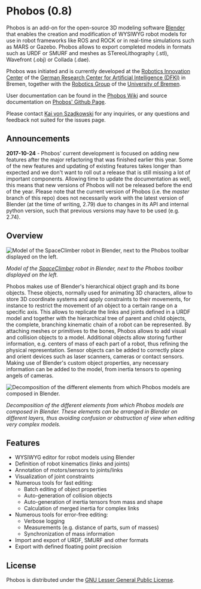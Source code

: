 Phobos (0.8)
============

Phobos is an add-on for the open-source 3D modeling software [Blender](http://www.blender.org) that enables the creation and modification of WYSIWYG robot models for use in robot frameworks like ROS and ROCK or in real-time simulations such as MARS or Gazebo. Phobos allows to export completed models in formats such as URDF or SMURF and meshes as STereoLithography (.stl), Wavefront (.obj) or Collada (.dae).

Phobos was initiated and is currently developed at the [Robotics Innovation Center](http://robotik.dfki-bremen.de/en/startpage.html) of the [German Research Center for Artificial Intelligence (DFKI)](http://www.dfki.de) in Bremen, together with the [Robotics Group](http://www.informatik.uni-bremen.de/robotik/index_en.php) of the [University of Bremen](http://www.uni-bremen.de/en.html).

User documentation can be found in the [Phobos Wiki](https://github.com/rock-simulation/phobos/wiki) and source documentation on [Phobos' Github Page](http://rock-simulation.github.io/phobos).

Please contact [Kai von Szadkowski](http://robotik.dfki-bremen.de/en/about-us/staff/kavo01.html) for any inquiries, or any questions and feedback not suited for the issues page.

## Announcements

**2017-10-24** - Phobos' current development is focused on adding new features after the major refactoring that was finished earlier this year. Some of the new features and updating of existing features takes longer than expected and we don't want to roll out a release that is still missing a lot of important components. Allowing time to update the documentation as well, this means that new versions of Phobos will not be released before the end of the year.
Please note that the current version of Phobos (i.e. the *master* branch of this repo) does not necessarily work with the latest version of Blender (at the time of writing, 2.79) due to changes in its API and internal python version, such that previous versions may have to be used (e.g. 2.74).


## Overview

![Model of the SpaceClimber robot in Blender, next to the Phobos toolbar displayed on the left.](https://github.com/rock-simulation/phobos/wiki/img/phobos_spaceclimber.png)

*Model of the [SpaceClimber](http://robotik.dfki-bremen.de/en/research/projects/spaceclimber-1.html) robot in Blender, next to the Phobos toolbar displayed on the left.*

Phobos makes use of Blender's hierarchical object graph and its bone objects. These objects, normally used for animating 3D characters, allow to store 3D coordinate systems and apply constraints to their movements, for instance to restrict the movement of an object to a certain range on a specific axis. This allows to replicate the links and joints defined in a URDF model and together with the hierarchical tree of parent and child objects, the complete, branching kinematic chain of a robot can be represented.
By attaching meshes or primitives to the bones, Phobos allows to add visual and collision objects to a model. Additional objects allow storing further information, e.g. centers of mass of each part of a robot, thus refining the physical representation. Sensor objects can be added to correctly place and orient devices such as laser scanners, cameras or contact sensors. Making use of Blender's custom object properties, any necessary information can be added to the model, from inertia tensors to opening angels of cameras.

![Decomposition of the different elements from which Phobos models are composed in Blender.](https://github.com/rock-simulation/phobos/wiki/img/phobos_elements.png)

*Decomposition of the different elements from which Phobos models are composed in Blender. These elements can be arranged in Blender on different layers, thus avoiding confusion or obstruction of view when editing very complex models.*


## Features

- WYSIWYG editor for robot models using Blender
- Definition of robot kinematics (links and joints)
- Annotation of motors/sensors to joints/links
- Visualization of joint constraints
- Numerous tools for fast editing:
  - Batch editing of object properties
  - Auto-generation of collision objects
  - Auto-generation of inertia tensors from mass and shape
  - Calculation of merged inertia for complex links
- Numerous tools for error-free editing:
  - Verbose logging
  - Measurements (e.g. distance of parts, sum of masses)
  - Synchronization of mass information
- Import and export of URDF, SMURF and other formats
- Export with defined floating point precision

## License

Phobos is distributed under the [GNU Lesser General Public License](https://www.gnu.org/licenses/lgpl.html).
